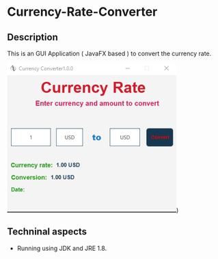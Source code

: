 # Currency-Rate-Converter

## Description

This is an GUI Application ( JavaFX based ) to convert the currency rate.


![UI.png](src/main/resources/images/UI.png))


## Techninal aspects

- Running using JDK and JRE 1.8.
